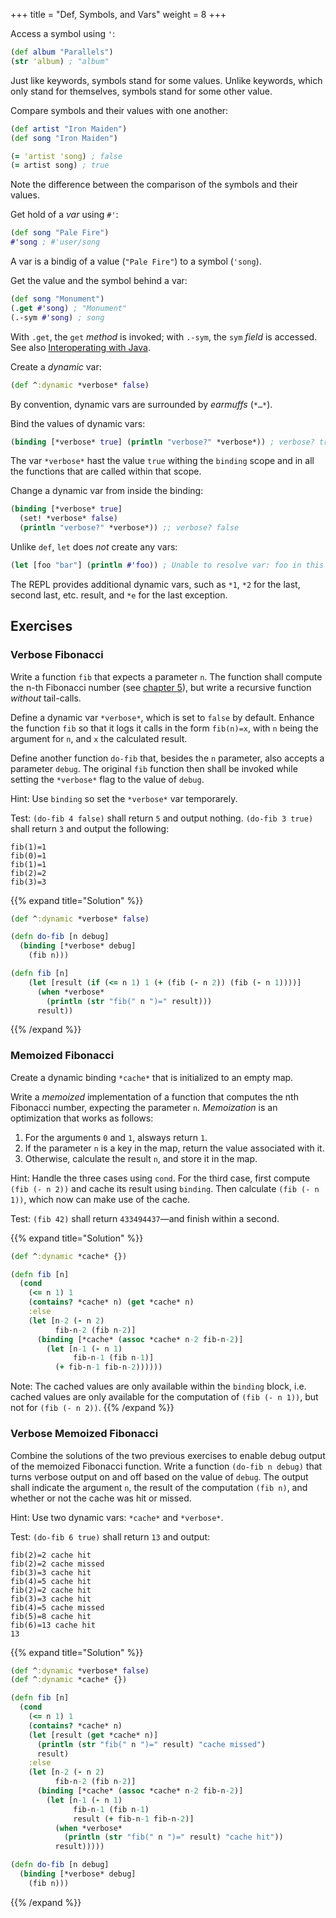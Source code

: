 +++
title = "Def, Symbols, and Vars"
weight = 8
+++

Access a symbol using `'`:

```clojure
(def album "Parallels")
(str 'album) ; "album"
```

Just like keywords, symbols stand for some values. Unlike keywords, which only
stand for themselves, symbols stand for some other value.

Compare symbols and their values with one another:

```clojure
(def artist "Iron Maiden")
(def song "Iron Maiden")

(= 'artist 'song) ; false
(= artist song) ; true
```

Note the difference between the comparison of the symbols and their values.

Get hold of a _var_ using `#'`:

```clojure
(def song "Pale Fire")
#'song ; #'user/song
```

A var is a bindig of a value (`"Pale Fire"`) to a symbol (`'song`).

Get the value and the symbol behind a var:

```clojure
(def song "Monument")
(.get #'song) ; "Monument"
(.-sym #'song) ; song
```

With `.get`, the `get` _method_ is invoked; with `.-sym`, the `sym` _field_ is
accessed. See also [Interoperating with Java](/16-interoperating-with-java/).

Create a _dynamic_ var:

```clojure
(def ^:dynamic *verbose* false)
```

By convention, dynamic vars are surrounded by _earmuffs_ (`*…*`).

Bind the values of dynamic vars:

```clojure
(binding [*verbose* true] (println "verbose?" *verbose*)) ; verbose? true
```

The var `*verbose*` hast the value `true` withing the `binding` scope and in all
the functions that are called within that scope.

Change a dynamic var from inside the binding:

```clojure
(binding [*verbose* true]
  (set! *verbose* false)
  (println "verbose?" *verbose*)) ;; verbose? false
```

Unlike `def`, `let` does _not_ create any vars:

```clojure
(let [foo "bar"] (println #'foo)) ; Unable to resolve var: foo in this context
```

The REPL provides additional dynamic vars, such as `*1`, `*2` for the last,
second last, etc. result, and `*e` for the last exception.

## Exercises

### Verbose Fibonacci

Write a function `fib` that expects a parameter `n`. The function shall compute
the n-th Fibonacci number (see [chapter
5](/05-more-capable-functions/index.html#fibonacci-numbers)), but write a
recursive function _without_ tail-calls.

Define a dynamic var `*verbose*`, which is set to `false` by default. Enhance
the function `fib` so that it logs it calls in the form `fib(n)=x`, with `n`
being the argument for `n`, and `x` the calculated result.

Define another function `do-fib` that, besides the `n` parameter, also accepts a
parameter `debug`. The original `fib` function then shall be invoked while
setting the `*verbose*` flag to the value of `debug`.

Hint: Use `binding` so set the `*verbose*` var temporarely.

Test: `(do-fib 4 false)` shall return `5` and output nothing. `(do-fib 3 true)`
shall return `3` and output the following:

```plain
fib(1)=1
fib(0)=1
fib(1)=1
fib(2)=2
fib(3)=3
```

{{% expand title="Solution" %}}
```clojure
(def ^:dynamic *verbose* false)

(defn do-fib [n debug]
  (binding [*verbose* debug]
    (fib n)))

(defn fib [n]
    (let [result (if (<= n 1) 1 (+ (fib (- n 2)) (fib (- n 1))))]
      (when *verbose*
        (println (str "fib(" n ")=" result)))
      result))
```
{{% /expand %}}

### Memoized Fibonacci

Create a dynamic binding `*cache*` that is initialized to an empty map.

Write a _memoized_ implementation of a function that computes the nth Fibonacci
number, expecting the parameter `n`. _Memoization_ is an optimization that works
as follows:

1. For the arguments `0` and `1`, alsways return `1`.
2. If the parameter `n` is a key in the map, return the value associated with it.
3. Otherwise, calculate the result `n`, and store it in the map.

Hint: Handle the three cases using `cond`. For the third case, first compute
`(fib (- n 2))` and cache its result using `binding`. Then calculate `(fib (- n
1))`, which now can make use of the cache.

Test: `(fib 42)` shall return `433494437`—and finish within a second.

{{% expand title="Solution" %}}
```clojure
(def ^:dynamic *cache* {})

(defn fib [n]
  (cond
    (<= n 1) 1
    (contains? *cache* n) (get *cache* n)
    :else
    (let [n-2 (- n 2)
          fib-n-2 (fib n-2)]
      (binding [*cache* (assoc *cache* n-2 fib-n-2)]
        (let [n-1 (- n 1)
              fib-n-1 (fib n-1)]
          (+ fib-n-1 fib-n-2))))))
```

Note: The cached values are only available within the `binding` block, i.e.
cached values are only available for the computation of `(fib (- n 1))`, but
not for `(fib (- n 2))`.
{{% /expand %}}

### Verbose Memoized Fibonacci

Combine the solutions of the two previous exercises to enable debug output of
the memoized Fibonacci function. Write a function `(do-fib n debug)` that turns
verbose output on and off based on the value of `debug`. The output shall
indicate the argument `n`, the result of the computation `(fib n)`, and whether
or not the cache was hit or missed.

Hint: Use two dynamic vars: `*cache*` and `*verbose*`. 

Test: `(do-fib 6 true)` shall return `13` and output:

```plain
fib(2)=2 cache hit
fib(2)=2 cache missed
fib(3)=3 cache hit
fib(4)=5 cache hit
fib(2)=2 cache hit
fib(3)=3 cache hit
fib(4)=5 cache missed
fib(5)=8 cache hit
fib(6)=13 cache hit
13
```

{{% expand title="Solution" %}}
```clojure
(def ^:dynamic *verbose* false)
(def ^:dynamic *cache* {})

(defn fib [n]
  (cond
    (<= n 1) 1
    (contains? *cache* n)
    (let [result (get *cache* n)]
      (println (str "fib(" n ")=" result) "cache missed")
      result)
    :else
    (let [n-2 (- n 2)
          fib-n-2 (fib n-2)]
      (binding [*cache* (assoc *cache* n-2 fib-n-2)]
        (let [n-1 (- n 1)
              fib-n-1 (fib n-1)
              result (+ fib-n-1 fib-n-2)]
          (when *verbose*
            (println (str "fib(" n ")=" result) "cache hit"))
          result)))))

(defn do-fib [n debug]
  (binding [*verbose* debug]
    (fib n)))
```
{{% /expand %}}
